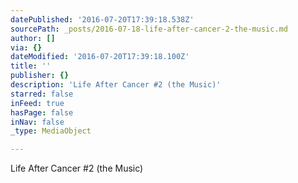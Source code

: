 ```yaml
---
datePublished: '2016-07-20T17:39:18.538Z'
sourcePath: _posts/2016-07-18-life-after-cancer-2-the-music.md
author: []
via: {}
dateModified: '2016-07-20T17:39:18.100Z'
title: ''
publisher: {}
description: 'Life After Cancer #2 (the Music)'
starred: false
inFeed: true
hasPage: false
inNav: false
_type: MediaObject

---
```

Life After Cancer \#2 (the Music)